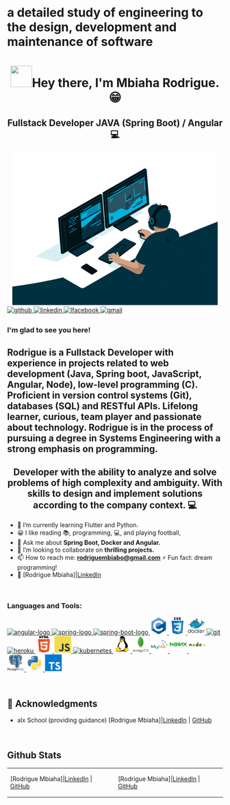 # a detailed study of engineering to the design, development and maintenance of software


<h1 align="center"><img width="50px" height="50px" src="https://c.tenor.com/SNL9_xhZl9oAAAAj/waving-hand-joypixels.gif"/>Hey there, I'm Mbiaha Rodrigue. 😁</h1>
<h2 align="center">Fullstack Developer JAVA (Spring Boot) / Angular 💻</h2>
<center><img src="https://github.com/RodrigueMbiabo/RodrigueMbiabo/blob/main/giphy.gif"/></center>


<a href="https://github.com/rodriguembiabo" target="_blank">
<img src=https://img.shields.io/badge/github-%2324292e.svg?&style=for-the-badge&logo=github&logoColor=white alt=github style="margin-bottom: 5px;" />
</a>
<a href="https://linkedin.com/in/rodrigue-mbiaha-42155a190" target="_blank">
<img src=https://img.shields.io/badge/linkedin-%231E77B5.svg?&style=for-the-badge&logo=linkedin&logoColor=white alt=linkedin style="margin-bottom: 5px;" />
</a>
<a href="https://https://www.facebook.com/rodrigue.mbiabo" target="_blank">
<img src=https://img.shields.io/badge/facebook-%231E77B5.svg?&style=for-the-badge&logo=facebook&logoColor=white alt=lfacebook style="margin-bottom: 5px;" />
</a>
<a href="https://gmail.com.com/rodriguembiabo@gmail.com" target="_blank">
<img src=https://img.shields.io/badge/gmail-%23292929.svg?&style=for-the-badge&logo=gmail&logoColor=red alt=gmail style="margin-bottom: 5px;" />
</a>  
  
### I'm glad to see you here!  
## Rodrigue is a Fullstack Developer with experience in projects related to web development (Java, Spring boot, JavaScript, Angular, Node), low-level programming (C). Proficient in version control systems (Git), databases (SQL) and RESTful APIs. Lifelong learner, curious, team player and passionate about technology. Rodrigue is in the process of pursuing a degree in Systems Engineering with a strong emphasis on programming.

<h2 align="center">
Developer with the ability to analyze and solve problems of high complexity and ambiguity. With skills to design and implement solutions according to the company context. 💻</h2>

- 🌱 I’m currently learning Flutter and Python.
- 😀 I like reading :books:, programming, :computer:,  and playing football, 
- 💬 Ask me about **Spring Boot, Docker and Angular.**
- 👯 I’m looking to collaborate on **thrilling projects.**
- 📫 How to reach me: **rodriguembiabo@gmail.com**
⚡ Fun fact: dream programming!
- 🎯 [Rodrigue Mbiaha]|[LinkedIn](https://linkedin.com/in/rodrigue-mbiaha-42155a190)
<br/>  


<h3 align="left">Languages and Tools:</h3>
<p align="left"> 
<a href="https://angular.io/" target="_blank" rel="noreferrer">
<img src="https://angular.io/assets/images/logos/angular/angular.png" alt="angular-logo" width="40" height="40"/> </a> 
<a href="https://spring.io/" target="_blank" rel="noreferrer">
<img src="https://spring.io/images/projects/spring-edf462fec682b9d48cf628eaf9e19521.svg" alt="spring-logo" width="40" height="40"/> 
</a> 
<a href="https://spring.io/" target="_blank" rel="noreferrer">
<img src="https://atomrace.com/blog/wp-content/uploads/2018/05/spring-boot-logo.png" alt="spring-boot-logo" width="40" height="40"/>
</a>
<a href="https://www.cprogramming.com/" target="_blank" rel="noreferrer"> <img src="https://raw.githubusercontent.com/devicons/devicon/master/icons/c/c-original.svg" alt="c" width="40" height="40"/> </a> 
<a href="https://www.w3schools.com/css/" target="_blank" rel="noreferrer"> <img src="https://raw.githubusercontent.com/devicons/devicon/master/icons/css3/css3-original-wordmark.svg" alt="css3" width="40" height="40"/> </a> 
<a href="https://www.docker.com/" target="_blank" rel="noreferrer"> <img src="https://raw.githubusercontent.com/devicons/devicon/master/icons/docker/docker-original-wordmark.svg" alt="docker" width="40" height="40"/> </a> 
<a href="https://git-scm.com/" target="_blank" rel="noreferrer"> <img src="https://www.vectorlogo.zone/logos/git-scm/git-scm-icon.svg" alt="git" width="40" height="40"/> </a>  
<a href="https://heroku.com" target="_blank" rel="noreferrer"> <img src="https://www.vectorlogo.zone/logos/heroku/heroku-icon.svg" alt="heroku" width="40" height="40"/> </a> 
<a href="https://www.w3.org/html/" target="_blank" rel="noreferrer"> <img src="https://raw.githubusercontent.com/devicons/devicon/master/icons/html5/html5-original-wordmark.svg" alt="html5" width="40" height="40"/> </a> 
<a href="https://developer.mozilla.org/en-US/docs/Web/JavaScript" target="_blank" rel="noreferrer"> <img src="https://raw.githubusercontent.com/devicons/devicon/master/icons/javascript/javascript-original.svg" alt="javascript" width="40" height="40"/> </a> 
<a href="https://kubernetes.io" target="_blank" rel="noreferrer"> <img src="https://www.vectorlogo.zone/logos/kubernetes/kubernetes-icon.svg" alt="kubernetes" width="40" height="40"/> </a> 
<a href="https://www.linux.org/" target="_blank" rel="noreferrer"> <img src="https://raw.githubusercontent.com/devicons/devicon/master/icons/linux/linux-original.svg" alt="linux" width="40" height="40"/> <a href="https://www.mongodb.com/" target="_blank" rel="noreferrer"> <img src="https://raw.githubusercontent.com/devicons/devicon/master/icons/mongodb/mongodb-original-wordmark.svg" alt="mongodb" width="40" height="40"/> </a> 
<a href="https://www.mysql.com/" target="_blank" rel="noreferrer"> <img src="https://raw.githubusercontent.com/devicons/devicon/master/icons/mysql/mysql-original-wordmark.svg" alt="mysql" width="40" height="40"/> </a> <a href="https://www.nginx.com" target="_blank" rel="noreferrer"> <img src="https://raw.githubusercontent.com/devicons/devicon/master/icons/nginx/nginx-original.svg" alt="nginx" width="40" height="40"/> </a> 
<a href="https://nodejs.org" target="_blank" rel="noreferrer"> <img src="https://raw.githubusercontent.com/devicons/devicon/master/icons/nodejs/nodejs-original-wordmark.svg" alt="nodejs" width="40" height="40"/> </a> <a href="https://www.postgresql.org" target="_blank" rel="noreferrer"> <img src="https://raw.githubusercontent.com/devicons/devicon/master/icons/postgresql/postgresql-original-wordmark.svg" alt="postgresql" width="40" height="40"/> </a> 
<a href="https://www.python.org" target="_blank" rel="noreferrer"> <img src="https://raw.githubusercontent.com/devicons/devicon/master/icons/python/python-original.svg" alt="python" width="40" height="40"/> </a> <a href="https://www.typescriptlang.org/" target="_blank" rel="noreferrer"> <img src="https://raw.githubusercontent.com/devicons/devicon/master/icons/typescript/typescript-original.svg" alt="typescript" width="40" height="40"/> </a> 
</p>
<br>


## :mega: Acknowledgments

* alx School (providing guidance)
[Rodrigue Mbiaha]|[LinkedIn](https://linkedin.com/in/rodrigue-mbiaha-42155a190) | [GitHub](https://github.com/malu17)

</div>  

<br/>  

## Github Stats  
<table><tr><td valign="top" width="50%">

[Rodrigue Mbiaha]|[LinkedIn](https://linkedin.com/in/rodrigue-mbiaha-42155a190) | 
[GitHub](https://github.com/rodriguembiabo)


</td><td valign="top" width="50%">

[Rodrigue Mbiaha]|[LinkedIn](https://linkedin.com/in/rodrigue-mbiaha-42155a190) | 
[GitHub](https://github.com/rodriguembiabo)

</td></tr></table>  


<br/>  
